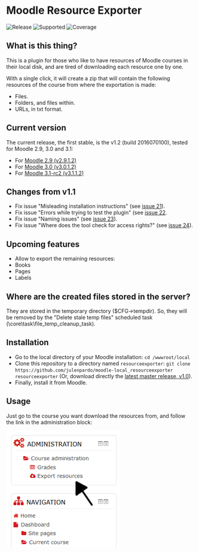 Moodle Resource Exporter
========================

![Release](https://img.shields.io/badge/release-v1.2-blue.svg) ![Supported](https://img.shields.io/badge/supported-2.9%2C%203.0%2C%203.1--rc2-green.svg) ![Coverage](https://img.shields.io/badge/coverage-89.77%25-brightgreen.svg) 

## What is this thing?
This is a plugin for those who like to have resources of Moodle courses in their local disk, and are tired of downloading each resource one by one.

With a single click, it will create a zip that will contain the following resources of the course from where the exportation is made:

 - Files.
 - Folders, and files within.
 - URLs, in txt format.

## Current version
The current release, the first stable, is the v1.2 (build 2016070100), tested for Moodle 2.9, 3.0 and 3.1:
 - For [Moodle 2.9 (v2.9.1.2)](https://github.com/julenpardo/moodle-local_resourceexporter/releases/tag/v2.9.1.2)
 - For [Moodle 3.0 (v3.0.1.2)](https://github.com/julenpardo/moodle-local_resourceexporter/releases/tag/v3.0.1.2)
 - For [Moodle 3.1-rc2 (v3.1.1.2)](https://github.com/julenpardo/moodle-local_resourceexporter/releases/tag/v3.1.1.2)

## Changes from v1.1
 - Fix issue "Misleading installation instructions" (see [issue 21](https://github.com/julenpardo/moodle-local_resourceexporter/issues/21)).
 - Fix issue "Errors while trying to test the plugin" (see [issue 22](https://github.com/julenpardo/moodle-local_resourceexporter/issues/22).
 - Fix issue "Naming issues" (see [issue 23](https://github.com/julenpardo/moodle-local_resourceexporter/issues/23)).
 - Fix issue "Where does the tool check for access rights?" (see [issue 24](https://github.com/julenpardo/moodle-local_resourceexporter/issues/24)). 

## Upcoming features
 - Allow to export the remaining resources:
  - Books
  - Pages
  - Labels

## Where are the created files stored in the server?
 They are stored in the temporary directory ($CFG->tempdir). So, they will be removed by the "Delete stale temp files" scheduled task (\core\task\file_temp_cleanup_task).

## Installation
 - Go to the local directory of your Moodle installation:
 `cd /wwwroot/local`
 - Clone this repository to a directory named `resourceexporter`:
 `git clone https://github.com/julenpardo/moodle-local_resourceexporter resourceexporter`
 (Or, download directly the [latest master release, v1.0](https://github.com/julenpardo/moodle-local_resourceexporter/archive/v1.0.zip)).
 - Finally, install it from Moodle.

## Usage
Just go to the course you want download the resources from, and follow the link in the administration block:

![Resource exporter](img/local_resourceexporter.png)
